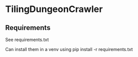 # TilingDungeonCrawler


## Requirements

See requirements.txt 

Can install them in a venv using pip install -r requirements.txt
